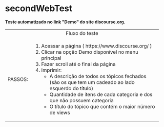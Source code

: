 # secondWebTest
<strong>Teste automatizado no link "Demo" do site discourse.org.</strong>

<table>
  <tr>
    <td colspan="2" align="center">Fluxo do teste</td>
  </tr>
  <tr>
    <td>PASSOS:</td>
    <td>
      <ol>
        <li>Acessar a página ( https://www.discourse.org/ )</li>
        <li>Clicar na opção Demo disponível no menu principal</li>
        <li>Fazer scroll até o final da página</li>
        <li>Imprimir:
          <ul>
            <li>A descrição de todos os tópicos fechados (são os que tem um cadeado ao lado esquerdo do título)</li>
            <li>Quantidade de itens de cada categoria e dos que não possuem categoria</li>
            <li>O título do tópico que contém o maior número de views</li>
          </ul>
        </li>
      </ol>
    </td>
  </tr>
</table>
